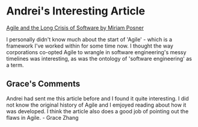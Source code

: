 # Andrei's Interesting Article
[Agile and the Long Crisis of Software by Miriam Posner](https://logicmag.io/clouds/agile-and-the-long-crisis-of-software/)

I personally didn't know much about the start of 'Agile' - which is a framework I've worked within for some time now. I thought the way corporations co-opted Agile to wrangle in software engineering's messy timelines was interesting, as was the ontology of 'software engineering' as a term.

## Grace's Comments
Andrei had sent me this article before and I found it quite interesting. I did not know the original history of Agile and I emjoyed reading about how it was developed. I think the article also does a good job of pointing out the flaws in Agile. - Grace Zhang
